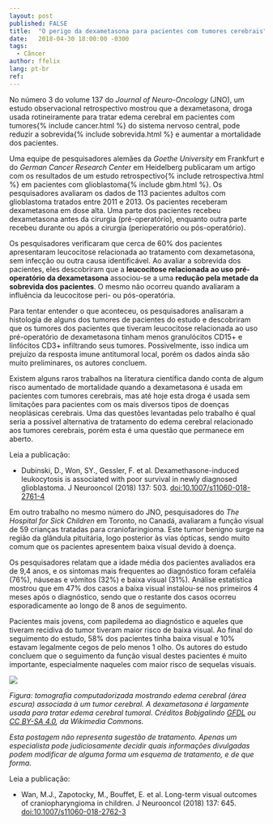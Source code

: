 ```yaml
---
layout: post
published: FALSE
title:  "O perigo da dexametasona para pacientes com tumores cerebrais"
date:   2018-04-30 18:00:00 -0300
tags:
  - Câncer
author: ffelix
lang: pt-br
ref:
---
```


No número 3 do volume 137 do _Journal of Neuro-Oncology_ (JNO), um estudo observacional retrospectivo mostrou que a dexametasona, droga usada rotineiramente para tratar edema cerebral em pacientes com tumores{% include cancer.html %} do sistema nervoso central, pode reduzir a sobrevida{% include sobrevida.html %} e aumentar a mortalidade dos pacientes.
<!--more-->

Uma equipe de pesquisadores alemães da _Goethe University_ em Frankfurt e do _German Cancer Research Center_ em Heidelberg publicaram um artigo com os resultados de um estudo retrospectivo{% include retrospectiva.html %} em pacientes com glioblastoma{% include gbm.html %}. Os pesquisadores avaliaram os dados de 113 pacientes adultos com glioblastoma tratados entre 2011 e 2013. Os pacientes receberam dexametasona em dose alta. Uma parte dos pacientes recebeu dexametasona antes da cirurgia (pré-operatório), enquanto outra parte recebeu durante ou após a cirurgia (perioperatório ou pós-operatório).

Os pesquisadores verificaram que cerca de 60% dos pacientes apresentaram leucocitose relacionada ao tratamento com dexametasona, sem infecção ou outra causa identificável. Ao avaliar a sobrevida dos pacientes, eles descobriram que a **leucocitose relacionada ao uso pré-operatório da dexametasona** associou-se a uma **redução pela metade da sobrevida dos pacientes**. O mesmo não ocorreu quando avaliaram a influência da leucocitose peri- ou pós-operatória.

Para tentar entender o que aconteceu, os pesquisadores analisaram a histologia de alguns dos tumores de pacientes do estudo e descobriram que os tumores dos pacientes que tiveram leucocitose relacionada ao uso pré-operatório de dexametasona tinham menos granulócitos CD15+ e linfócitos CD3+ infiltrando seus tumores. Possivelmente, isso indica um prejuízo da resposta imune antitumoral local, porém os dados ainda são muito preliminares, os autores concluem.

Existem alguns raros trabalhos na literatura científica dando conta de algum risco aumentado de mortalidade quando a dexametasona é usada em pacientes com tumores cerebrais, mas até hoje esta droga é usada sem limitações para pacientes com os mais diversos tipos de doenças neoplásicas cerebrais. Uma das questões levantadas pelo trabalho é qual seria a possível alternativa de tratamento do edema cerebral relacionado aos tumores cerebrais, porém esta é uma questão que permanece em aberto.

Leia a publicação:
- Dubinski, D., Won, SY., Gessler, F. et al. Dexamethasone-induced leukocytosis is associated with poor survival in newly diagnosed glioblastoma. J Neurooncol (2018) 137: 503. [doi:10.1007/s11060-018-2761-4](https://doi.org/10.1007/s11060-018-2761-4)

Em outro trabalho no mesmo número do JNO, pesquisadores do _The Hospital for Sick Children_ em Toronto, no Canadá, avaliaram a função visual de 59 crianças tratadas para craniofaringioma. Este tumor benigno surge na região da glândula pituitária, logo posterior às vias ópticas, sendo muito comum que os pacientes apresentem baixa visual devido à doença.

Os pesquisadores relatam que a idade média dos pacientes avaliados era de 9,4 anos, e os sintomas mais frequentes ao diagnóstico foram cefaléia (76%), náuseas e vômitos (32%) e baixa visual (31%). Análise estatística mostrou que em 47% dos casos a baixa visual instalou-se nos primeiros 4 meses após o diagnóstico, sendo que o restante  dos casos ocorreu esporadicamente ao longo de 8 anos de seguimento.

Pacientes mais jovens, com papiledema ao diagnóstico e aqueles que tiveram recidiva do tumor tiveram maior risco de baixa visual. Ao final do seguimento do estudo, 58% dos pacientes tinha baixa visual e 10% estavam legalmente cegos de pelo menos 1 olho. Os autores do estudo concluem que o seguimento da função visual destes pacientes é muito importante, especialmente naqueles com maior risco de sequelas visuais.

![](https://upload.wikimedia.org/wikipedia/commons/e/e0/CT_brain_tumor.jpg)

*Figura: tomografia computadorizada mostrando edema cerebral (área escura) associada à um tumor cerebral. A dexametasona é largamente usada para tratar edema cerebral tumoral. Créditos Bobjgalindo [GFDL](https://www.gnu.org/copyleft/fdl.html) ou [CC BY-SA 4.0](https://creativecommons.org/licenses/by-sa/4.0), da Wikimedia Commons.*

_Esta postagem não representa sugestão de tratamento. Apenas um especialista pode judiciosamente decidir quais informações divulgadas podem modificar de alguma forma um esquema de tratamento, e de que forma._

Leia a publicação:
- Wan, M.J., Zapotocky, M., Bouffet, E. et al. Long-term visual outcomes of craniopharyngioma in children. J Neurooncol (2018) 137: 645. [doi:10.1007/s11060-018-2762-3](https://doi.org/10.1007/s11060-018-2762-3)
